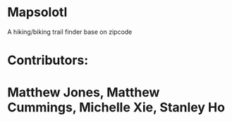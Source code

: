 # Mapsolotl
A hiking/biking trail finder base on zipcode

# Contributors: 
# Matthew Jones, Matthew Cummings, Michelle Xie, Stanley Ho
